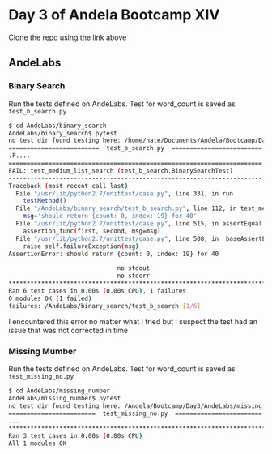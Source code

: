 #   Day 3 of Andela Bootcamp XIV
Clone the repo using the link above
##  AndeLabs
### Binary Search
Run the tests defined on AndeLabs. Test for word_count is saved as `test_b_search.py`
```bash
$ cd AndeLabs/binary_search
AndeLabs/binary_search$ pytest
no test dir found testing here: /home/nate/Documents/Andela/Bootcamp/Day3/AndeLabs/binary_search
=========================  test_b_search.py  =========================
.F....
======================================================================
FAIL: test_medium_list_search (test_b_search.BinarySearchTest)
----------------------------------------------------------------------
Traceback (most recent call last)
  File "/usr/lib/python2.7/unittest/case.py", line 331, in run
    testMethod()
  File "/AndeLabs/binary_search/test_b_search.py", line 112, in test_medium_list_search
    msg='should return {count: 0, index: 19} for 40'
  File "/usr/lib/python2.7/unittest/case.py", line 515, in assertEqual
    assertion_func(first, second, msg=msg)
  File "/usr/lib/python2.7/unittest/case.py", line 508, in _baseAssertEqual
    raise self.failureException(msg)
AssertionError: should return {count: 0, index: 19} for 40

                              no stdout                               
                              no stderr                               
*******************************************************************************
Ran 6 test cases in 0.00s (0.00s CPU), 1 failures
0 modules OK (1 failed)
failures: /AndeLabs/binary_search/test_b_search [1/6]
```
I encountered this error no matter what I tried but I suspect the test had an issue that was not corrected in time
### Missing Mumber
Run the tests defined on AndeLabs. Test for word_count is saved as `test_missing_no.py`
```bash
$ cd AndeLabs/missing_number
AndeLabs/missing_number$ pytest
no test dir found testing here: /Andela/Bootcamp/Day3/AndeLabs/missing_number
========================  test_missing_no.py  ========================
...
*******************************************************************************
Ran 3 test cases in 0.00s (0.00s CPU)
All 1 modules OK
```
